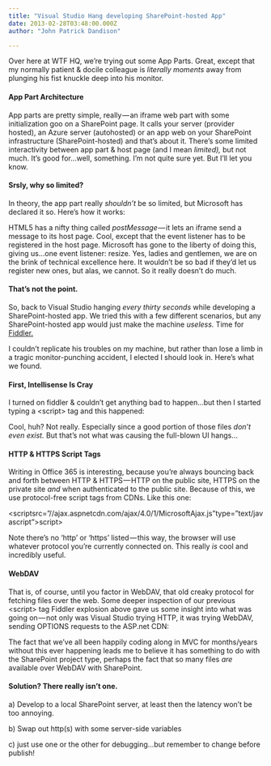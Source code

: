 ```yaml
---
title: "Visual Studio Hang developing SharePoint-hosted App"
date: 2013-02-28T03:48:00.000Z
author: "John Patrick Dandison"

---
```


Over here at WTF HQ, we’re trying out some App Parts. Great, except that my normally patient &amp; docile colleague is _literally moments_ away from plunging his fist knuckle deep into his monitor.

#### App Part Architecture

App parts are pretty simple, really — an iframe web part with some initialization goo on a SharePoint page. It calls your server (provider hosted), an Azure server (autohosted) or an app web on your SharePoint infrastructure (SharePoint-hosted) and that’s about it. There’s some limited interactivity between app part &amp; host page (and I mean _limited),_ but not much. It’s good for…well, something. I’m not quite sure yet. But I’ll let you know.

#### Srsly, why so limited?

In theory, the app part really _shouldn’t_ be so limited, but Microsoft has declared it so. Here’s how it works:

HTML5 has a nifty thing called _postMessage_ — it lets an iframe send a message to its host page. Cool, except that the event listener has to be registered in the host page. Microsoft has gone to the liberty of doing this, giving us…one event listener: resize. Yes, ladies and gentlemen, we are on the brink of technical excellence here. It wouldn’t be so bad if they’d let us register new ones, but alas, we cannot. So it really doesn’t do much.

#### That’s not the point.

So, back to Visual Studio hanging _every thirty seconds_ while developing a SharePoint-hosted app. We tried this with a few different scenarios, but any SharePoint-hosted app would just make the machine _useless._ Time for [Fiddler.](http://fiddler2.com/)

I couldn’t replicate his troubles on my machine, but rather than lose a limb in a tragic monitor-punching accident, I elected I should look in. Here’s what we found.

#### First, Intellisense Is Cray

I turned on fiddler &amp; couldn’t get anything bad to happen…but then I started typing a &lt;script&gt; tag and this happened:

Cool, huh? Not really. Especially since a good portion of those files _don’t even exist._ But that’s not what was causing the full-blown UI hangs…

#### HTTP &amp; HTTPS Script Tags

Writing in Office 365 is interesting, because you’re always bouncing back and forth between HTTP &amp; HTTPS — HTTP on the public site, HTTPS on the private site _and_ when authenticated to the public site. Because of this, we use protocol-free script tags from CDNs. Like this one:

&lt;scriptsrc=”//ajax.aspnetcdn.com/ajax/4.0/1/MicrosoftAjax.js”type=”text/javascript”&gt;script&gt;

Note there’s no ‘http’ or ‘https’ listed — this way, the browser will use whatever protocol you’re currently connected on. This really _is_ cool and incredibly useful.

#### WebDAV

That is, of course, until you factor in WebDAV, that old creaky protocol for fetching files over the web. Some deeper inspection of our previous &lt;script&gt; tag Fiddler explosion above gave us some insight into what was going on — not only was Visual Studio trying HTTP, it was trying WebDAV, sending OPTIONS requests to the ASP.net CDN:

The fact that we’ve all been happily coding along in MVC for months/years without this ever happening leads me to believe it has something to do with the SharePoint project type, perhaps the fact that so many files _are_ available over WebDAV with SharePoint.

#### Solution? There really isn’t one.

a) Develop to a local SharePoint server, at least then the latency won’t be too annoying.

b) Swap out http(s) with some server-side variables

c) just use one or the other for debugging…but remember to change before publish!
